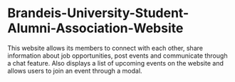 # Brandeis-University-Student-Alumni-Association-Website
This website allows its members to connect with each other, share information about job opportunities, post events and communicate through a chat feature. Also displays a list of upcoming events on the website and allows users to join an event through a modal.
